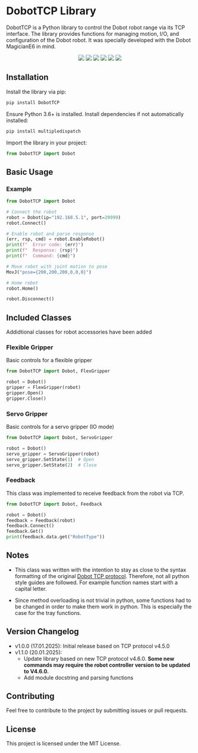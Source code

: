 # DobotTCP Library

DobotTCP is a Python library to control the Dobot  robot range via its TCP interface. The library provides functions for managing motion, I/O, and configuration of the Dobot robot. It was specially developed with the Dobot MagicianE6 in mind.

<p align="center">
<a href="https://hits.seeyoufarm.com"><img src="https://hits.seeyoufarm.com/api/count/incr/badge.svg?url=https%3A%2F%2Fgithub.com%2FMichaelHengge%2FDobotTCP&count_bg=%2379C83D&title_bg=%23555555&icon=&icon_color=%23E7E7E7&title=hits&edge_flat=false"/></a>
<img src="https://img.shields.io/github/license/MichaelHengge/DobotTCP?style=round-square">
<img src="https://img.shields.io/github/stars/MichaelHengge/DobotTCP?style=round-square">
<img src="https://img.shields.io/github/forks/MichaelHengge/DobotTCP?style=round-square">
<img src="https://img.shields.io/github/issues/MichaelHengge/DobotTCP?style=round-square">
<a href="https://www.pepy.tech/projects/DobotTCP" target="_blank"><img src="https://static.pepy.tech/badge/DobotTCP"></a>
</p>

## Installation

Install the library via pip:

```bash
pip install DobotTCP
```

Ensure Python 3.6+ is installed. Install dependencies if not automatically installed:

```bash
pip install multipledispatch
```

Import the library in your project:

```python
from DobotTCP import Dobot
```

## Basic Usage

### Example

```python
from DobotTCP import Dobot

# Connect the robot
robot = Dobot(ip="192.168.5.1", port=29999)
robot.Connect()

# Enable robot and parse response
(err, rsp, cmd) = robot.EnableRobot()
print(f"  Error code: {err}")
print(f"  Response: {rsp}")
print(f"  Command: {cmd}")

# Move robot with joint motion to pose
MovJ("pose={200,200,200,0,0,0}")

# Home robot
robot.Home()

robot.Disconnect()
```

## Included Classes

Addidtional classes for robot accessories have been added

### Flexible Gripper

Basic controls for a flexible gripper

```python
from DobotTCP import Dobot, FlexGripper

robot = Dobot()
gripper = FlexGripper(robot)
gripper.Open()
gripper.Close()
```

### Servo Gripper

Basic controls for a servo gripper (IO mode)

```python
from DobotTCP import Dobot, ServoGripper

robot = Dobot()
servo_gripper = ServoGripper(robot)
servo_gripper.SetState(1)  # Open
servo_gripper.SetState(2)  # Close
```

### Feedback

This class was implemented to receive feedback from the robot via TCP.

```python
from DobotTCP import Dobot, Feedback

robot = Dobot()
feedback = Feedback(robot)
feedback.Connect()
feedback.Get()
print(feedback.data.get("RobotType"))
```

## Notes

- This class was written with the intention to stay as close to the syntax formatting of the original [Dobot TCP protocol](https://download.dobot.cc/2025/01/Dobot%20TCP_IP%20Remote%20Control%20Interface%20Guide%20V4.6.0_20250115_en.pdf). Therefore, not all python style guides are followed. For example function names start with a capital letter.

- Since method overloading is not trivial in python, some functions had to be changed in order to make them work in python. This is especially the case for the tray functions.

## Version Changelog

- v1.0.0 (17.01.2025): Initial release based on TCP protocol v4.5.0
- v1.1.0 (20.01.2025):
  - Update library based on new TCP protocol v4.6.0. **Some new commands may require the robot controller version to be updated to V4.6.0.**
  - Add module docstring and parsing functions

## Contributing

Feel free to contribute to the project by submitting issues or pull requests.

## License

This project is licensed under the MIT License.
